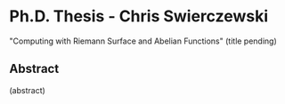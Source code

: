 # Ph.D. Thesis - Chris Swierczewski

"Computing with Riemann Surface and Abelian Functions" (title pending)

Abstract
--------

(abstract)
